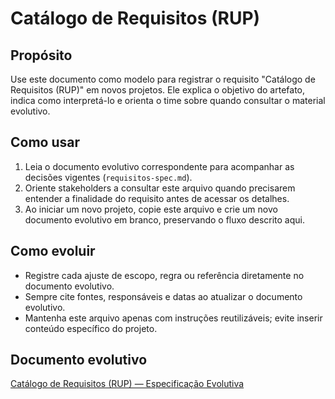 # Catálogo de Requisitos (RUP)

## Propósito
Use este documento como modelo para registrar o requisito "Catálogo de Requisitos (RUP)" em novos projetos. Ele explica o objetivo do artefato, indica como interpretá-lo e orienta o time sobre quando consultar o material evolutivo.

## Como usar
1. Leia o documento evolutivo correspondente para acompanhar as decisões vigentes (`requisitos-spec.md`).
2. Oriente stakeholders a consultar este arquivo quando precisarem entender a finalidade do requisito antes de acessar os detalhes.
3. Ao iniciar um novo projeto, copie este arquivo e crie um novo documento evolutivo em branco, preservando o fluxo descrito aqui.

## Como evoluir
- Registre cada ajuste de escopo, regra ou referência diretamente no documento evolutivo.
- Sempre cite fontes, responsáveis e datas ao atualizar o documento evolutivo.
- Mantenha este arquivo apenas com instruções reutilizáveis; evite inserir conteúdo específico do projeto.

## Documento evolutivo
[Catálogo de Requisitos (RUP) — Especificação Evolutiva](./requisitos-spec.md)

